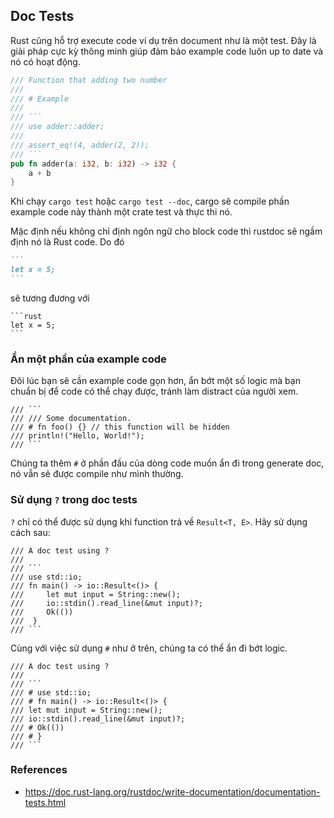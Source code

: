 ## Doc Tests

Rust cũng hỗ trợ execute code ví dụ trên document như là một test.
Đây là giải pháp cực kỳ thông minh giúp đảm bảo example code luôn up to date 
và nó có hoạt động.

```rust
/// Function that adding two number
///
/// # Example
///
/// ```
/// use adder::adder;
/// 
/// assert_eq!(4, adder(2, 2));
/// ```
pub fn adder(a: i32, b: i32) -> i32 {
    a + b
}
```

Khi chạy `cargo test` hoặc `cargo test --doc`, cargo sẽ compile
phần example code này thành một crate test và thực thi nó.

Mặc định nếu không chỉ định ngôn ngữ cho block code thì rustdoc sẽ
ngầm định nó là Rust code. Do đó

```````md
```
let x = 5;
```
```````

sẽ tương đương với

```````
```rust
let x = 5;
```
```````

### Ẩn một phần của example code

Đôi lúc bạn sẽ cần example code gọn hơn, 
ẩn bớt một số logic mà bạn chuẩn bị để code có thể chạy được, 
tránh làm distract của người xem.

```
/// ```
/// /// Some documentation.
/// # fn foo() {} // this function will be hidden
/// println!("Hello, World!");
/// ```
```

Chúng ta thêm `#` ở phần đầu của dòng code muốn ẩn đi trong generate doc,
nó vẫn sẽ được compile như mình thường.


### Sử dụng `?` trong doc tests

`?` chỉ có thể được sử dụng khi function trả về `Result<T, E>`. Hãy sử dụng cách sau:

```
/// A doc test using ?
///
/// ```
/// use std::io;
/// fn main() -> io::Result<()> {
///     let mut input = String::new();
///     io::stdin().read_line(&mut input)?;
///     Ok(())
///  }
/// ```
```

Cùng với việc sử dụng `#` như ở trên, chúng ta có thể ẩn đi bớt logic.

```
/// A doc test using ?
///
/// ```
/// # use std::io;
/// # fn main() -> io::Result<()> {
/// let mut input = String::new();
/// io::stdin().read_line(&mut input)?;
/// # Ok(())
/// # }
/// ```
```

### References

- <https://doc.rust-lang.org/rustdoc/write-documentation/documentation-tests.html>
